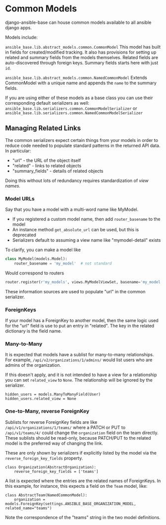 # Common Models

django-ansible-base can house common models available to all ansible django apps.

Models include:


`ansible_base.lib.abstract_models.common.CommonModel` This model has built in fields for created/modified tracking. It also has provisions for setting up related and summary fields from the models themselves. Related fields are auto-discovered through foreign keys. Summary fields starts here with just `id`.

`ansible_base.lib.abstract_models.common.NamedCommonModel` Extends CommonModel with a unique name and appends the `name` to the summary fields.


If you are using either of these models as a base class you can use their corresponding default serializers as well:
`ansible_base.lib.serializers.common.CommonModelSerializer` or `ansible_base.lib.serializers.common.NamedCommonModelSerializer`

## Managing Related Links

The common serializers expect certain things from your models in order to reduce code
needed to populate standard patterns in the returned API data. In particular:

 - "url" - the URL of the object itself
 - "related" - links to related objects
 - "summary_fields" - details of related objects

Doing this without lots of redundancy requires standardization of _view names_.

### Model URLs

Say that you have a model with a multi-word name like MyModel.
 - If you registered a custom model name, then add `router_basename` to the model
 - An instance method `get_absolute_url` can be used, but this is deprecated
 - Serializers default to assuming a view name like "mymodel-detail" exists

To clarify, you can make a model like

```python
class MyModel(models.Model):
    router_basename = 'my_model'  # not standard
```

Would correspond to routers

```python
router.register(r'my_models', views.MyModelViewSet, basename='my_model')
```

These information sources are used to populate "url" in the common serializer.

### ForeignKeys

If your model has a ForeignKey to another model, then the same logic used for
the "url" field is use to put an entry in "related". The key in the related
dictionary is the field name.

### Many-to-Many

It is expected that models have a sublist for many-to-many relationships.
For example, `/api/v2/organizations/1/admins/` would list users who are admins
of the organization.

If this doesn't apply, and it is not intended to have a view for a relationship
you can set `related_view` to `None`. The relationship will be ignored by the serializer.

```
hidden_users = models.ManyToManyField(User)
hidden_users.related_view = None
```

### One-to-Many, reverse ForeignKey

Sublists for reverse ForeignKey fields are like `/api/v1/organizations/1/teams/`
where a PATCH or PUT to `/api/v1/teams/4/` could change the `organization` field
on the team directly.
These sublists should be read-only, because PATCH/PUT to the related model
is the preferred way of changing the link.

These are only shown by serializers if explicitly listed by the model
via the `reverse_foreign_key_fields` property.

```
class Organization(AbstractOrganization):
    reverse_foreign_key_fields = ['teams']
```

A list is expected where the entries are the related names of ForeignKeys.
In this example, for instance, this expects a field on the `Team` model, like:

```
class AbstractTeam(NamedCommonModel):
    organization = models.ForeignKey(settings.ANSIBLE_BASE_ORGANIZATION_MODEL, related_name="teams")
```

Note the correspondence of the "teams" string in the two model definitions.
